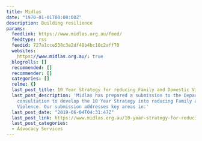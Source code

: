 ```yaml
---
title: Midlas
date: "1970-01-01T00:00:00Z"
description: Building resilience
params:
  feedlink: https://www.midlas.org.au/feed/
  feedtype: rss
  feedid: 727a1cce538c3e2df48b4bc10c2aff70
  websites:
    https://www.midlas.org.au/: true
  blogrolls: []
  recommended: []
  recommender: []
  categories: []
  relme: {}
  last_post_title: 10 Year Strategy for reducing Family and Domestic Violence
  last_post_description: 'Midlas has prepared a submission to the Department of Communities
    consultation to develop the 10 Year Strategy into reducing Family and Domestic
    Violence. Our submission addresses key areas in:'
  last_post_date: "2019-06-04T04:31:47Z"
  last_post_link: https://www.midlas.org.au/10-year-strategy-for-reducing-family-and-domestic-violence/
  last_post_categories:
  - Advocacy Services
---
```


